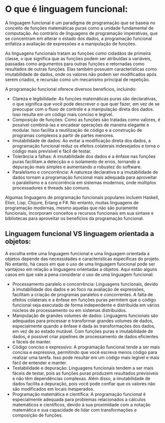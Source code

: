 # O que é linguagem funcional:
A linguagem funcional é um paradigma de programação que se baseia no conceito de funções matemáticas puras como a unidade fundamental de computação. Ao contrário de linguagens de programação imperativas, que se concentram em alterar o estado dos dados, a programação funcional enfatiza a avaliação de expressões e a manipulação de funções.

As linguagens funcionais tratam as funções como cidadãos de primeira classe, o que significa que as funções podem ser atribuídas a variáveis, passadas como argumentos para outras funções e retornadas como resultados de outras funções. Elas também possuem características como imutabilidade de dados, onde os valores não podem ser modificados após serem criados, e recursão como um mecanismo principal de repetição.

A programação funcional oferece diversos benefícios, incluindo:
- Clareza e legibilidade: As funções matemáticas puras são declarativas, o que significa que você pode descrever o que quer fazer, em vez de se preocupar com o fluxo de controle e a manipulação direta dos dados. Isso resulta em um código mais conciso e legível.
- Composição de funções: Como as funções são tratadas como valores, é possível combiná-las e encadear operações de maneira elegante e modular. Isso facilita a reutilização de código e a construção de programas complexos a partir de partes menores.
- Imutabilidade de dados: Ao evitar a modificação direta dos dados, a programação funcional reduz os efeitos colaterais indesejados e torna o código mais previsível e fácil de testar.
- Tolerância a falhas: A imutabilidade dos dados e a ênfase nas funções puras facilitam a detecção e o isolamento de erros, tornando a depuração mais simples e aumentando a robustez do software.
- Paralelismo e concorrência: A natureza declarativa e a imutabilidade de dados tornam a programação funcional mais adequada para aproveitar o paralelismo e a concorrência em sistemas modernos, onde múltiplos processadores e threads são comuns.

Algumas linguagens de programação funcionais populares incluem Haskell, Elixir, Lisp, Clojure, Erlang e F#. No entanto, muitas linguagens de programação modernas, mesmo aquelas que não são puramente funcionais, incorporam conceitos e recursos funcionais em sua sintaxe e bibliotecas para aproveitar os benefícios da programação funcional.

## Linguagem funcional VS linguagem orientada a objetos:
A escolha entre uma linguagem funcional e uma linguagem orientada a objetos depende das necessidades e características específicas do projeto. No entanto, há casos em que o uso de uma linguagem funcional pode ser vantajoso em relação a linguagens orientadas a objetos. Aqui estão alguns casos em que vale a pena considerar o uso de uma linguagem funcional:

- Processamento paralelo e concorrência: Linguagens funcionais, devido à imutabilidade dos dados e ao foco na avaliação de expressões, facilitam a criação de programas paralelos e concorrentes. A falta de efeitos colaterais e a ênfase em funções puras permitem que o código funcional seja executado de forma independente e distribuída em vários núcleos de processamento ou em sistemas distribuídos.
- Manipulação de grandes volumes de dados: Linguagens funcionais são adequadas para processar e transformar grandes volumes de dados, especialmente quando a ênfase é dada às transformações dos dados, em vez de ao estado mutável. Com funções puras e imutabilidade de dados, é possível criar pipelines de processamento de dados eficientes e fáceis de manter.
- Código conciso e expressivo: A programação funcional tende a ser mais concisa e expressiva, permitindo que você escreva menos código para realizar uma tarefa. Isso pode resultar em um código mais legível e mais fácil de entender e manter.
- Testabilidade e depuração: Linguagens funcionais tendem a ser mais fáceis de testar, pois as funções puras produzem resultados previsíveis e não têm dependências complexas. Além disso, a imutabilidade de dados facilita a depuração, pois você pode confiar que os valores não são modificados em locais inesperados.
- Programação matemática e científica: A programação funcional é especialmente adequada para problemas relacionados a cálculos matemáticos e científicos, devido à sua proximidade com a notação matemática e sua capacidade de lidar com transformações e composição de funções.

